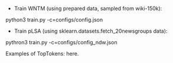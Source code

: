 - Train WNTM (using prepared data, sampled from wiki-150k):

python3 train.py -c=configs/config.json


- Train pLSA (using sklearn.datasets.fetch_20newsgroups data):

pythron3 train.py -c=configs/config_ndw.json

Examples of TopTokens: here.